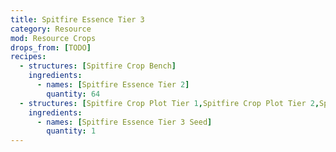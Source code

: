 ```yaml
---
title: Spitfire Essence Tier 3
category: Resource
mod: Resource Crops
drops_from: [TODO]
recipes:
  - structures: [Spitfire Crop Bench]
    ingredients:
      - names: [Spitfire Essence Tier 2]
        quantity: 64
  - structures: [Spitfire Crop Plot Tier 1,Spitfire Crop Plot Tier 2,Spitfire Crop Plot Tier 3,Spitfire Crop Plot Tier 4,Spitfire Tek Crop Plot Tier 1]
    ingredients:
      - names: [Spitfire Essence Tier 3 Seed]
        quantity: 1
---
```

